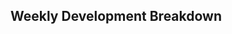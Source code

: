 


## Weekly Development Breakdown
<!--START_SECTION:waka-->















<!--END_SECTION:waka-->
